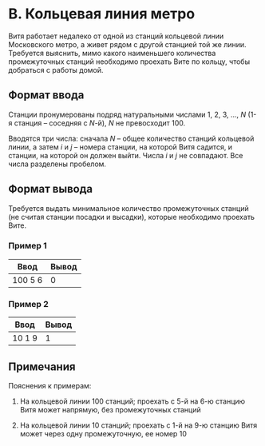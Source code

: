 # B. Кольцевая линия метро

Витя работает недалеко от одной из станций кольцевой линии Московского метро, а живет рядом с другой станцией той же линии. Требуется выяснить, мимо какого наименьшего количества промежуточных станций необходимо проехать Вите по кольцу, чтобы добраться с работы домой.

## Формат ввода
Станции пронумерованы подряд натуральными числами 1, 2, 3, …, *N* (1-я станция – соседняя с *N*-й), *N* не превосходит 100.

Вводятся три числа: сначала *N* – общее количество станций кольцевой линии, а затем *i* и *j* – номера станции, на которой Витя садится, и станции, на которой он должен выйти. Числа *i* и *j* не совпадают. Все числа разделены пробелом.

## Формат вывода
Требуется выдать минимальное количество промежуточных станций (не считая станции посадки и высадки), которые необходимо проехать Вите.

### Пример 1
Ввод | Вывод
---| ---
100 5 6 | 0 

### Пример 2
Ввод | Вывод
---| ---
10 1 9 | 1

## Примечания
Пояснения к примерам:

1) На кольцевой линии 100 станций; проехать с 5-й на 6-ю станцию Витя может напрямую, без промежуточных станций

2) На кольцевой линии 10 станций; проехать с 1-й на 9-ю станцию Витя может через одну промежуточную, ее номер 10
